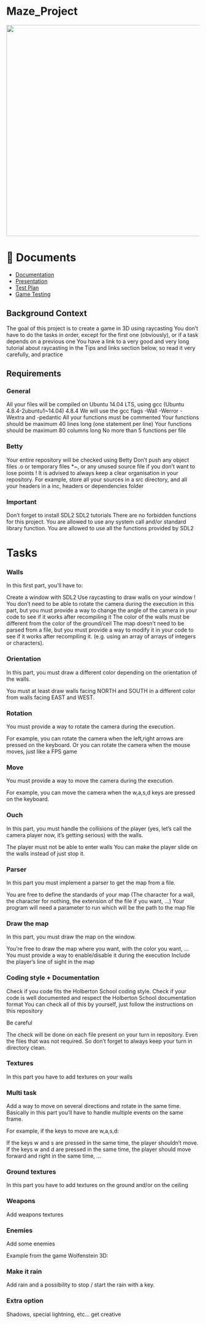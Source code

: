 # Maze_Project
<p align = "center">
  <img src = "https://imgur.com/gallery/EXljY" width="550px">
</p>

# 📄 Documents

- [Documentation](https://codingburgas-my.sharepoint.com/:w:/g/personal/yiagafonova19_codingburgas_bg/EWVfzSFkhKNKsuZffxj24nYBxgL6j88BXwL2R5P1Oi1mWQ?e=mPigAY)
- [Presentation](https://codingburgas-my.sharepoint.com/:p:/g/personal/yiagafonova19_codingburgas_bg/Eb2jBZxPViJLsX7Tk_leBoUByoOenzp1QKyK5JBWetItwg?e=1Kse4Z)
- [Test Plan](https://codingburgas-my.sharepoint.com/:w:/g/personal/yiagafonova19_codingburgas_bg/Ebwsbe9rs85Aj4qeMz10kSsBYy1-115wTGkYI4uNbv4gBQ?e=KbVklM)
- [Game Testing](https://codingburgas-my.sharepoint.com/:x:/g/personal/yiagafonova19_codingburgas_bg/ES4ZwqtjXfZLuUho4gy4O-EB-RmkVk8Y0no05wR_0Z5rvA?e=2e8iih)

## Background Context
The goal of this project is to create a game in 3D using raycasting 
You don’t have to do the tasks in order, except for the first one (obviously), or if a task depends on a previous one
You have a link to a very good and very long tutorial about raycasting in the Tips and links section below, so read it very carefully, and practice 

## Requirements
### General
All your files will be compiled on Ubuntu 14.04 LTS, using gcc (Ubuntu 4.8.4-2ubuntu1~14.04) 4.8.4
We will use the gcc flags -Wall -Werror -Wextra and -pedantic
All your functions must be commented
Your functions should be maximum 40 lines long (one statement per line)
Your functions should be maximum 80 columns long
No more than 5 functions per file
### Betty
Your entire repository will be checked using Betty
Don’t push any object files .o or temporary files *~, or any unused source file if you don’t want to lose points !
It is advised to always keep a clear organisation in your repository. For example, store all your sources in a src directory, and all your headers in a inc, headers or dependencies folder

### Important
Don’t forget to install SDL2 SDL2 tutorials
There are no forbidden functions for this project. You are allowed to use any system call and/or standard library function.
You are allowed to use all the functions provided by SDL2
# Tasks
### Walls 
In this first part, you’ll have to:

Create a window with SDL2
Use raycasting to draw walls on your window !
You don’t need to be able to rotate the camera during the execution in this part, but you must provide a way to change the angle of the camera in your code to see if it works after recompiling it
The color of the walls must be different from the color of the ground/ceil
The map doesn’t need to be parsed from a file, but you must provide a way to modify it in your code to see if it works after recompiling it. (e.g. using an array of arrays of integers or characters).

### Orientation
In this part, you must draw a different color depending on the orientation of the walls.

You must at least draw walls facing NORTH and SOUTH in a different color from walls facing EAST and WEST.

### Rotation
You must provide a way to rotate the camera during the execution.

For example, you can rotate the camera when the left,right arrows are pressed on the keyboard.
Or you can rotate the camera when the mouse moves, just like a FPS game

### Move
You must provide a way to move the camera during the execution.

For example, you can move the camera when the w,a,s,d keys are pressed on the keyboard.

### Ouch 
In this part, you must handle the collisions of the player (yes, let’s call the camera player now, it’s getting serious) with the walls.

The player must not be able to enter walls
You can make the player slide on the walls instead of just stop it.
### Parser
In this part you must implement a parser to get the map from a file.

You are free to define the standards of your map (The character for a wall, the character for nothing, the extension of the file if you want, …)
Your program will need a parameter to run which will be the path to the map file

### Draw the map
In this part, you must draw the map on the window.

You’re free to draw the map where you want, with the color you want, …
You must provide a way to enable/disable it during the execution
Include the player’s line of sight in the map

### Coding style + Documentation
Check if you code fits the Holberton School coding style.
Check if your code is well documented and respect the Holberton School documentation format
You can check all of this by yourself, just follow the instructions on this repository

Be careful

The check will be done on each file present on your turn in repository. Even the files that was not required. So don’t forget to always keep your turn in directory clean.

### Textures
In this part you have to add textures on your walls 

### Multi task 
Add a way to move on several directions and rotate in the same time. Basically in this part you’ll have to handle multiple events on the same frame.

For example, if the keys to move are w,a,s,d:

If the keys w and s are pressed in the same time, the player shouldn’t move.
If the keys w and d are pressed in the same time, the player should move forward and right in the same time,
…
### Ground textures
In this part you have to add textures on the ground and/or on the ceiling 

### Weapons
Add weapons textures 

### Enemies
Add some enemies

Example from the game Wolfenstein 3D:

### Make it rain
Add rain and a possibility to stop / start the rain with a key.

### Extra option
Shadows, special lightning, etc… get creative
